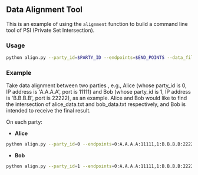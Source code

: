 ## Data Alignment Tool

This is an example of using the `alignment` function to build a command line tool of PSI (Private Set Intersection).

### Usage

```bash
python align.py --party_id=$PARTY_ID --endpoints=$END_POINTS --data_file=$FILE_NAME [--is_receiver]
```  
### Example

Take data alignment between two parties , e.g., Alice (whose party_id is 0, IP address is 'A.A.A.A', port is 11111) and Bob (whose party_id is 1, IP address is 'B.B.B.B', port is 22222), as an example. Alice and Bob would like to find the intersection of alice_data.txt and bob_data.txt respectively, and Bob is intended to receive the final result. 

On each party:

*  **Alice**

```bash
python align.py --party_id=0 --endpoints=0:A.A.A.A:11111,1:B.B.B.B:22222 --data_file=alice_data.txt
```

*  **Bob**

```bash
python align.py --party_id=1 --endpoints=0:A.A.A.A:11111,1:B.B.B.B:22222 --data_file=bob_data.txt --is_receiver
